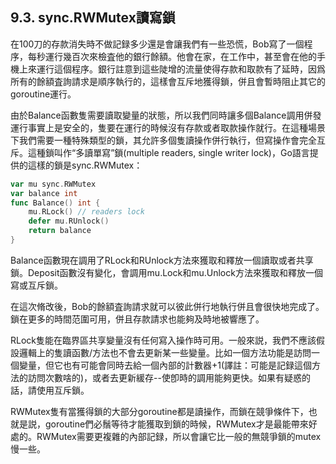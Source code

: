 ## 9.3. sync.RWMutex讀寫鎖

在100刀的存款消失時不做記録多少還是會讓我們有一些恐慌，Bob寫了一個程序，每秒運行幾百次來檢査他的銀行餘額。他會在家，在工作中，甚至會在他的手機上來運行這個程序。銀行註意到這些陡增的流量使得存款和取款有了延時，因爲所有的餘額査詢請求是順序執行的，這樣會互斥地獲得鎖，併且會暫時阻止其它的goroutine運行。

由於Balance函數隻需要讀取變量的狀態，所以我們同時讓多個Balance調用併發運行事實上是安全的，隻要在運行的時候沒有存款或者取款操作就行。在這種場景下我們需要一種特殊類型的鎖，其允許多個隻讀操作併行執行，但寫操作會完全互斥。這種鎖叫作“多讀單寫”鎖(multiple readers, single writer lock)，Go語言提供的這樣的鎖是sync.RWMutex：

```go
var mu sync.RWMutex
var balance int
func Balance() int {
    mu.RLock() // readers lock
    defer mu.RUnlock()
    return balance
}
```

Balance函數現在調用了RLock和RUnlock方法來獲取和釋放一個讀取或者共享鎖。Deposit函數沒有變化，會調用mu.Lock和mu.Unlock方法來獲取和釋放一個寫或互斥鎖。

在這次脩改後，Bob的餘額査詢請求就可以彼此併行地執行併且會很快地完成了。鎖在更多的時間范圍可用，併且存款請求也能夠及時地被響應了。

RLock隻能在臨界區共享變量沒有任何寫入操作時可用。一般來説，我們不應該假設邏輯上的隻讀函數/方法也不會去更新某一些變量。比如一個方法功能是訪問一個變量，但它也有可能會同時去給一個內部的計數器+1(譯註：可能是記録這個方法的訪問次數啥的)，或者去更新緩存--使卽時的調用能夠更快。如果有疑惑的話，請使用互斥鎖。

RWMutex隻有當獲得鎖的大部分goroutine都是讀操作，而鎖在競爭條件下，也就是説，goroutine們必鬚等待才能獲取到鎖的時候，RWMutex才是最能帶來好處的。RWMutex需要更複雜的內部記録，所以會讓它比一般的無競爭鎖的mutex慢一些。

